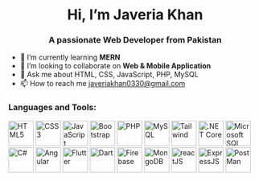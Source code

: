 <div align="center">
  
# Hi, I’m Javeria Khan
<h3><strong>A passionate Web Developer from Pakistan</strong></h3>
</div>

- 🌱 I’m currently learning **MERN**
- 💞️ I’m looking to collaborate on **Web & Mobile Application**
- 💬 Ask me about HTML, CSS, JavaScript, PHP, MySQL
- 📫 How to reach me javeriakhan0330@gmail.com

### Languages and Tools:

<img src="https://cdn.jsdelivr.net/gh/devicons/devicon/icons/html5/html5-original.svg" width="50" height="50" alt="HTML5" />  <img src="https://cdn.jsdelivr.net/gh/devicons/devicon/icons/css3/css3-original.svg" width="50" height="50" alt="CSS3" /> <img src="https://cdn.jsdelivr.net/gh/devicons/devicon/icons/javascript/javascript-original.svg" width="50" height="50" alt="JavaScript" />                                   <img src="https://cdn.jsdelivr.net/gh/devicons/devicon@latest/icons/bootstrap/bootstrap-original.svg" width="50" height="50" alt="Bootstrap" />  <img src="https://cdn.jsdelivr.net/gh/devicons/devicon/icons/php/php-original.svg" width="50" height="50" alt="PHP" />  <img src="https://cdn.jsdelivr.net/gh/devicons/devicon/icons/mysql/mysql-original.svg" width="50" height="50" alt="MySQL" />   <img src="https://cdn.jsdelivr.net/gh/devicons/devicon@latest/icons/tailwindcss/tailwindcss-original.svg" width="50" height="50" alt="Tailwind"/>  <img src="https://cdn.jsdelivr.net/gh/devicons/devicon/icons/dotnetcore/dotnetcore-original.svg" width="50" height="50" alt=".NET Core" />  <img src="https://cdn.jsdelivr.net/gh/devicons/devicon/icons/microsoftsqlserver/microsoftsqlserver-plain.svg" width="50" height="50" alt="Microsoft SQL Server" />  <img src="https://cdn.jsdelivr.net/gh/devicons/devicon/icons/csharp/csharp-original.svg" width="50" height="50" alt="C#" />  <img src="https://cdn.jsdelivr.net/gh/devicons/devicon/icons/angularjs/angularjs-original.svg" width="50" height="50" alt="Angular" />  <img src="https://cdn.jsdelivr.net/gh/devicons/devicon@latest/icons/flutter/flutter-original.svg" width="50" height="50" alt="Flutter" />  <img src="https://cdn.jsdelivr.net/gh/devicons/devicon@latest/icons/dart/dart-original.svg"  width="50" height="50" alt="Dart" />  <img src="https://cdn.jsdelivr.net/gh/devicons/devicon@latest/icons/firebase/firebase-original.svg" width="50" height="50" alt="Firebase"  />  <img src="https://cdn.jsdelivr.net/gh/devicons/devicon@latest/icons/mongodb/mongodb-original.svg"  width="50" height="50" alt="MongoDB" />               <img src="https://cdn.jsdelivr.net/gh/devicons/devicon@latest/icons/react/react-original.svg" width="50" height="50" alt="reactJS"  />   <img src="https://cdn.jsdelivr.net/gh/devicons/devicon@latest/icons/express/express-original.svg" width="50" height="50" alt="ExpressJS" />   <img src="https://cdn.jsdelivr.net/gh/devicons/devicon@latest/icons/postman/postman-original.svg" width="50" height="50" alt="PostMan"  />
          

          
          




<!---
JaveriaKhan56/JaveriaKhan56 is a ✨ special ✨ repository because its `README.md` (this file) appears on your GitHub profile.
You can click the Preview link to take a look at your changes.
--->
